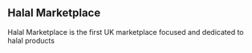 ## Halal Marketplace

Halal Marketplace is the first UK marketplace focused and dedicated to halal products
